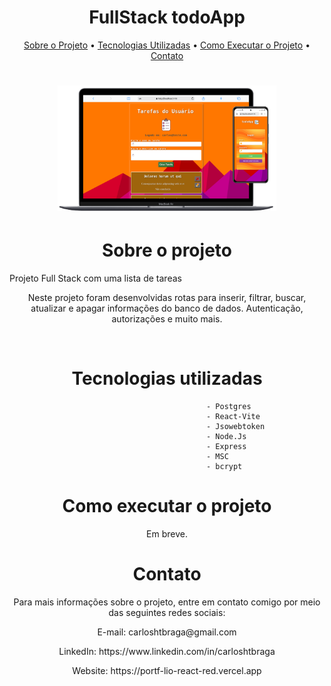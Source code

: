 <h1 align='center'>FullStack todoApp</h1>
 <p align="center">
  <a href="#sobre-o-projeto">Sobre o Projeto</a> •
  <a href="#tecnologias-utilizadas">Tecnologias Utilizadas</a> • 
  <a href="#como-executar-o-projeto">Como Executar o Projeto</a> • 
  <a href="#contato">Contato</a>
</p>
<h1 align='center'>
  <img src='https://github.com/carloshtbraga/todoApp/blob/main/Front-End/src/assets/todoapp.png?raw=true)https://github.com/carloshtbraga/todoApp/blob/main/Front-End/src/assets/todoapp.png?raw=true' width="350" heigth="350"/>
</h1>



<h1 align='center'>Sobre o projeto</h1>

Projeto Full Stack com uma lista de tareas

<p align='center'>Neste projeto foram desenvolvidas rotas para inserir, filtrar, buscar, atualizar e apagar informações do banco de dados. Autenticação, autorizações e muito mais.</p>
<br>
<h1 align='center'>Tecnologias utilizadas</h1>


                                                - Postgres
                                                - React-Vite
                                                - Jsowebtoken
                                                - Node.Js
                                                - Express
                                                - MSC
                                                - bcrypt

<h1 align='center'>Como executar o projeto</h1>


<p align='center'>Em breve.</p>



<h1 align='center'>Contato</h1>


<p align='center'>Para mais informações sobre o projeto, entre em contato comigo por meio das seguintes redes sociais:</p>

<p align='center'>E-mail: carloshtbraga@gmail.com</p>

<p align='center'>LinkedIn: https://www.linkedin.com/in/carloshtbraga</p>

<p align='center'>Website: https://portf-lio-react-red.vercel.app</p>
